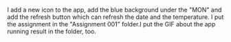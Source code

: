 I add a new icon to the app, add the blue background under the "MON" and add the refresh button which can refresh the date and the temperature.
I put the assignment in the "Assignment 001" folder.I put the GIF about the app running result in the folder, too.
